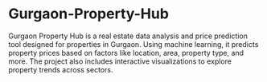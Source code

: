# Gurgaon-Property-Hub
Gurgaon Property Hub is a real estate data analysis and price prediction tool designed for properties in Gurgaon. Using machine learning, it predicts property prices based on factors like location, area, property type, and more. The project also includes interactive visualizations to explore property trends across sectors.
